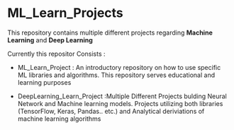 # ML_Learn_Projects

This repository contains multiple different projects regarding **Machine Learning** and **Deep Learning**

Currently this repositor Consists : 

- ML_Learn_Project : An introductory repository on how to use specific ML libraries and algorithms. This repository serves educational and learning purposes 

- DeepLearning_Learn_Project :Multiple Different Projects bulding Neural Network and Machine learning models. Projects utilizing both libraries (TensorFlow, Keras, Pandas.. etc.) and Analytical deriviations of machine learning algorithms